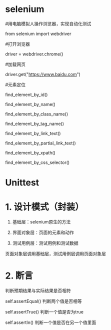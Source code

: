 # selenium
#用电脑模拟人操作浏览器，实现自动化测试

from selenium import webdriver

#打开浏览器

driver = webdriver.chrome()

#加载网页

driver.get("https://www.baidu.com")


#元素定位

find_element_by_id()

find_element_by_name()

find_element_by_class_name()

find_element_by_tag_name()

find_element_by_link_text()

find_element_by_partial_link_text()

find_element_by_xpath()

find_element_by_css_selector()


# Unittest

# 1. 设计模式（封装）

1. 基础层：selenium原生的方法

2. 界面对象层：页面的元素和动作

3. 测试用例层：测试用例和测试数据

页面对象层调用基础层，测试用例层调用页面对象层


# 2. 断言

判断预期结果与实际结果是否相符

self.assertEqual() 判断两个值是否相等

self.assertTrue() 判断一个值是否为true

self.assertIn() 判断一个值是否在另一个值里面
